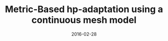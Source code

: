 ---
title: "Metric-Based hp-adaptation using a continuous mesh model"
collection: talks
type: "Talk"
permalink: /talks/2016-Metric-Based-hp-adaptation-using-a-continuous-mesh-model
date: 2016-02-28
venue: '2017 SIAM Conference on Computational Science and Engineering'
location: "Atlanta, USA"
---